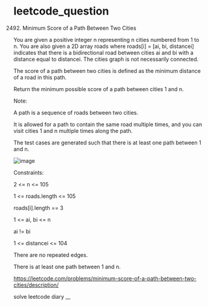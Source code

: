# leetcode_question

2492. Minimum Score of a Path Between Two Cities

You are given a positive integer n representing n cities numbered from 1 to n. You are also given a 2D array roads where roads[i] = [ai, bi, distancei] indicates that there is a bidirectional road between cities ai and bi with a distance equal to distancei. The cities graph is not necessarily connected.

The score of a path between two cities is defined as the minimum distance of a road in this path.

Return the minimum possible score of a path between cities 1 and n.

Note:

A path is a sequence of roads between two cities.

It is allowed for a path to contain the same road multiple times, and you can visit cities 1 and n multiple times along the path.

The test cases are generated such that there is at least one path between 1 and n.



![image](https://user-images.githubusercontent.com/103315098/226777293-e99b5996-fea6-484a-96c2-c8a8a4aaebdd.png)

Constraints:

2 <= n <= 105

1 <= roads.length <= 105

roads[i].length == 3

1 <= ai, bi <= n

ai != bi

1 <= distancei <= 104

There are no repeated edges.

There is at least one path between 1 and n.

https://leetcode.com/problems/minimum-score-of-a-path-between-two-cities/description/

solve leetcode diary
__
